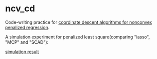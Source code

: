 # ncv_cd

Code-writing practice for [coordinate descent algorithms for nonconvex penalized regression](https://www.ncbi.nlm.nih.gov/pmc/articles/PMC3212875/pdf/nihms332857.pdf).

A simulation experiment for penalized least square(comparing "lasso", "MCP" and "SCAD"): 

[simulation result](https://delin1997.github.io/ncv_cd/simulation_result.html)
